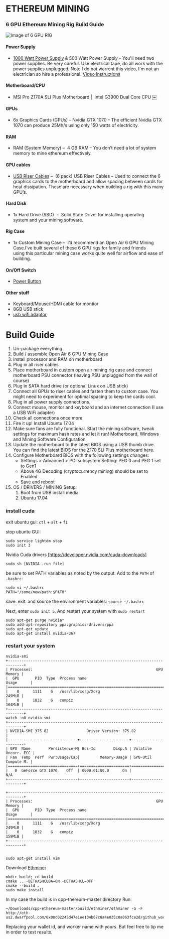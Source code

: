 # ETHEREUM MINING

### 6 GPU Ethereum Mining Rig Build Guide

![Image of 6 GPU RIG](https://github.com/fogonthedowns/ethereum-guides/blob/master/images/rig.png)

#### Power Supply 

 * [1000 Watt Power Supply](https://jet.com/product/CORSAIR-VALUE-SELECT-CP-9020084-NA-RM1000I-HIGH-PERFORMANCE-POWER/edec544f997f422eb943ce3b234cc68b) & 500 Watt Power Supply - You'll need two power supplies. Be very careful. Use electrical tape, do all work with the power supplies unplugged. Note I do not warrent this video, I'm not an electrician so hire a professional. [Video Instructions](https://youtu.be/xZiWciJLK3o)

#### Motherboard/CPU 

 * MSI Pro Z170A SLI Plus Motherboard |  Intel G3900 Dual Core CPU
￼
#### GPUs 

 * 6x Graphics Cards (GPUs) – Nvidia GTX 1070 – The efficient Nvidia GTX 1070 can produce 25Mh/s using only 150 watts of electricity.

#### RAM

 * RAM (System Memory) –  4 GB RAM – You don’t need a lot of system memory to mine ethereum effectively.

#### GPU cables

 * [USB Riser Cables](https://www.amazon.com/MintCell-6-Pack-Powered-Adapter-Extension/dp/B01GU94QSQ/ref=pd_lpo_vtph_147_bs_t_1?_encoding=UTF8&psc=1&refRID=D0HP0K39ZVGXD997G2YN) –  (6 pack) USB Riser Cables – Used to connect the 6 graphics cards to the motherboard and allow spacing between cards for heat dissipation. These are necessary when building a rig with this many GPU’s.

#### Hard Disk

 * 1x Hard Drive (SSD)  –  Solid State Drive  for installing operating system and your mining software.

#### Rig Case

 * 1x Custom Mining Case –  I’d recommend an Open Air 6 GPU Mining Case.I’ve built several of these 6 GPU rigs for family and friends using this particular mining case works quite well for airflow and ease of building.

#### On/Off Switch

 * [Power Button](https://www.amazon.com/gp/product/B01FM62DTC/ref=oh_aui_detailpage_o00_s00?ie=UTF8&psc=1)

#### Other stuff

 * Keyboard/Mouse/HDMI cable for montior
 * 8GB USB stick
 * [usb wifi adaptor ](https://www.amazon.com/gp/product/B00EQT0YK2/ref=oh_aui_detailpage_o05_s00?ie=UTF8&psc=1)


# Build Guide 

1. Un-package everything
2. Build / assemble Open Air 6 GPU Mining Case
3. Install processor and RAM on motherboard
4. Plug in all riser cables
5. Place motherboard in custom open air mining rig case and connect motherboard PSU connector (leaving PSU unplugged from the wall of course)
6. Plug in SATA hard drive (or optional Linux on USB stick)
7. Connect all GPUs to riser cables and fasten them to custom case. You might need to experiment for optimal spacing to keep the cards cool.
8. Plug in all power supply connections.
9. Connect mouse, monitor and keyboard and an internet connection (I use a USB WiFi adapter)
10. Check all connections once more
11. Fire it up! Install Ubuntu 17.04
12. Make sure fans are fully functional. Start the mining software, tweak settings for maximum hash rates and let it run!
Motherboard, Windows and Mining Software Configuration
1. Update the motherboard to the latest BIOS using a USB thumb drive. You can find the latest BIOS for the Z170 SLI Plus motherboard here.
2. Configure Motherboard BIOS with the following settings changes:
    * Settings > Advanced > PCI subsystem Setting: PEG 0 and PEG 1 set to Gen1
    * Above 4G Decoding (cryptocurrency mining) should be set to Enabled
    * Save and reboot
3. OS / DRIVERS / MINING Setup:
    1. Boot from USB install media
    2. Ubuntu 17.04

### install cuda

exit ubuntu gui:
`ctl` + `alt` + `f1`

stop ubuntu GUI:
```
sudo service lightdm stop
sudo init 3
```
Nvidia Cuda drivers [https://developer.nvidia.com/cuda-downloads]
```
sudo sh [NVIDIA .run file]
```
be sure to set PATH variables as noted by the output. Add to the `PATH` of `.bashrc`:
```
sudo vi ~/.bashrc
PATH="/some/new/path:$PATH"
```
save. exit. and source the environment variables: `source ~/.bashrc`

Next, enter `sudo init 5`. And restart your system with `sudo restart`

```
sudo apt-get purge nvidia*
sudo add-apt-repository ppa:graphics-drivers/ppa
sudo apt-get update
sudo apt-get install nvidia-367
```
### restart your system

```
nvidia-smi
+-----------------------------------------------------------------------------+
| Processes:                                                       GPU Memory |
|  GPU       PID  Type  Process name                               Usage      |
|=============================================================================|
|    0      1111    G   /usr/lib/xorg/Xorg                             249MiB |
|    0      1832    G   compiz                                         164MiB |
+-----------------------------------------------------------------------------+
watch -n0 nvidia-smi
+-----------------------------------------------------------------------------+
| NVIDIA-SMI 375.82                 Driver Version: 375.82                    |
|-------------------------------+----------------------+----------------------+
| GPU  Name        Persistence-M| Bus-Id        Disp.A | Volatile Uncorr. ECC |
| Fan  Temp  Perf  Pwr:Usage/Cap|         Memory-Usage | GPU-Util  Compute M. |
|===============================+======================+======================|
|   0  GeForce GTX 1070    Off  | 0000:01:00.0      On |                  N/A 
+-------------------------------+----------------------+----------------------+

+-----------------------------------------------------------------------------+
| Processes:                                                       GPU Memory |
|  GPU       PID  Type  Process name                               Usage      |
|=============================================================================|
|    0      1111    G   /usr/lib/xorg/Xorg                             249MiB |
|    0      1832    G   compiz                                         159MiB |
+-----------------------------------------------------------------------------+


sudo apt-get install vim
```

Download [Ethminer](https://github.com/ethereum-mining/ethminer#build)
```
mkdir build; cd build
cmake .. -DETHASHCUDA=ON -DETHASHCL=OFF
cmake --build .
sudo make install
```

In my case the build is in cpp-thereum-master directory Run:

```
~/Downloads/cpp-ethereum-master/build/ethminer/ethminer -G -F http://eth-us2.dwarfpool.com/0x00c02245d47e1ee134b67c8a4e035c0a063fce2d/github_worker
```

Replacing your wallet id, and worker name with yours. But feel free to tip me in order to test results. 
